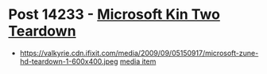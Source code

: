 # Post 14233 - [Microsoft Kin Two Teardown](https://www.ifixit.com/News/14233/microsoft-kin-two-teardown)

- https://valkyrie.cdn.ifixit.com/media/2009/09/05150917/microsoft-zune-hd-teardown-1-600x400.jpeg [media item](media-28629.md)